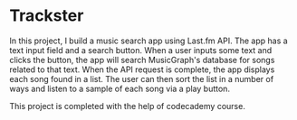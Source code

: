 # Trackster
In this project, I build a music search app using Last.fm API. The app has a text input field and a search button. When a user inputs some text and clicks the button, the app will search MusicGraph's database for songs related to that text. When the API request is complete, the app displays each song found in a list. The user can then sort the list in a number of ways and listen to a sample of each song via a play button.

This project is completed with the help of codecademy course.